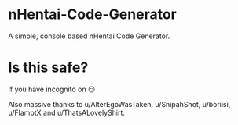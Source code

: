 # nHentai-Code-Generator 
A simple, console based nHentai Code Generator.

# Is this safe?
If you have incognito on :smirk:



Also massive thanks to u/AlterEgoWasTaken, u/SnipahShot, u/boriisi, u/FlamptX and u/ThatsALovelyShirt.
